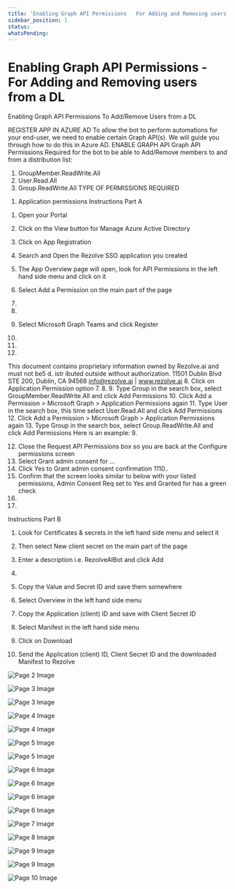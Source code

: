 ```yaml
---
title: 'Enabling Graph API Permissions   For Adding and Removing users from a DL'
sidebar_position: 1
status: 
whatsPending: 
---
```



# Enabling Graph API Permissions - For Adding and Removing users from a DL



Enabling Graph API
Permissions
To Add/Remove Users from a DL


REGISTER APP IN AZURE AD
To allow the bot to perform automations for your end-user, we need to enable certain Graph API(s). We will guide you
through how to do this in Azure AD.
ENABLE GRAPH API
Graph API Permissions Required for the bot to be able to Add/Remove members to and from a distribution list:
1. GroupMember.ReadWrite.All
2. User.Read.All
3. Group.ReadWrite.All
TYPE OF PERMISSIONS REQUIRED
1) Application permissions
Instructions Part A
1. Open your Portal
2. Click on the View button for Manage Azure Active Directory

3. Click on App Registration
4. Search and Open the Rezolve SSO application you created

5. The App Overview page will open, look for API Permissions in the left hand side menu and click on it
6. Select Add a Permission on the main part of the page
1.
2.
7. Select Microsoft Graph
Teams and click Register
3.
5.
6.
This document contains proprietary information owned by Rezolve.ai and must not
be5 d. istr ibuted outside without authorization.
11501 Dublin Blvd STE 200, Dublin, CA 94568 info@rezolve.ai | www.rezolve.ai
8. Click on Application Permission option
7.
8.
9. Type Group in the search box, select GroupMember.ReadWrite.All and click Add Permissions
10. Click Add a Permission &gt; Microsoft Graph &gt; Application Permissions again
11. Type User in the search box, this time select User.Read.All and click Add Permissions
12. Click Add a Permission &gt; Microsoft Graph &gt; Application Permissions again
13. Type Group in the search box, select Group.ReadWrite.All and click Add Permissions
Here is an example:
9.

12. Close the Request API Permissions box so you are back at the Configure permissions screen
13. Select Grant admin consent for …
14. Click Yes to Grant admin consent confirmation
1110..
15. Confirm that the screen looks similar to below with your listed permissions, Admin Consent Req set to Yes and
Granted for has a green check
12.
13.

Instructions Part B
1. Look for Certificates & secrets in the left hand side menu and select it
2. Then select New client secret on the main part of the page

3. Enter a description i.e. RezolveAIBot and click Add
14.

5. Copy the Value and Secret ID and save them somewhere
6. Select Overview in the left hand side menu
7. Copy the Application (client) ID and save with Client Secret ID
8. Select Manifest in the left hand side menu
9. Click on Download


10. Send the Application (client) ID, Client Secret ID and the downloaded Manifest to Rezolve


![Page 2 Image](/img/reference/Graph%20API%20Guides/images/Enabling-Graph-API-Permissions---For-Adding-and-Removing-users-from-a-DL_page2_4.png)

![Page 3 Image](/img/reference/Graph%20API%20Guides/images/Enabling-Graph-API-Permissions---For-Adding-and-Removing-users-from-a-DL_page3_4.png)

![Page 3 Image](/img/reference/Graph%20API%20Guides/images/Enabling-Graph-API-Permissions---For-Adding-and-Removing-users-from-a-DL_page3_5.png)

![Page 4 Image](/img/reference/Graph%20API%20Guides/images/Enabling-Graph-API-Permissions---For-Adding-and-Removing-users-from-a-DL_page4_4.png)

![Page 4 Image](/img/reference/Graph%20API%20Guides/images/Enabling-Graph-API-Permissions---For-Adding-and-Removing-users-from-a-DL_page4_5.png)

![Page 5 Image](/img/reference/Graph%20API%20Guides/images/Enabling-Graph-API-Permissions---For-Adding-and-Removing-users-from-a-DL_page5_4.png)

![Page 5 Image](/img/reference/Graph%20API%20Guides/images/Enabling-Graph-API-Permissions---For-Adding-and-Removing-users-from-a-DL_page5_5.png)

![Page 6 Image](/img/reference/Graph%20API%20Guides/images/Enabling-Graph-API-Permissions---For-Adding-and-Removing-users-from-a-DL_page6_4.png)

![Page 6 Image](/img/reference/Graph%20API%20Guides/images/Enabling-Graph-API-Permissions---For-Adding-and-Removing-users-from-a-DL_page6_5.png)

![Page 6 Image](/img/reference/Graph%20API%20Guides/images/Enabling-Graph-API-Permissions---For-Adding-and-Removing-users-from-a-DL_page6_6.png)

![Page 6 Image](/img/reference/Graph%20API%20Guides/images/Enabling-Graph-API-Permissions---For-Adding-and-Removing-users-from-a-DL_page6_7.png)

![Page 7 Image](/img/reference/Graph%20API%20Guides/images/Enabling-Graph-API-Permissions---For-Adding-and-Removing-users-from-a-DL_page7_4.png)

![Page 8 Image](/img/reference/Graph%20API%20Guides/images/Enabling-Graph-API-Permissions---For-Adding-and-Removing-users-from-a-DL_page8_4.png)

![Page 9 Image](/img/reference/Graph%20API%20Guides/images/Enabling-Graph-API-Permissions---For-Adding-and-Removing-users-from-a-DL_page9_4.png)

![Page 9 Image](/img/reference/Graph%20API%20Guides/images/Enabling-Graph-API-Permissions---For-Adding-and-Removing-users-from-a-DL_page9_5.png)

![Page 10 Image](/img/reference/Graph%20API%20Guides/images/Enabling-Graph-API-Permissions---For-Adding-and-Removing-users-from-a-DL_page10_4.png)
